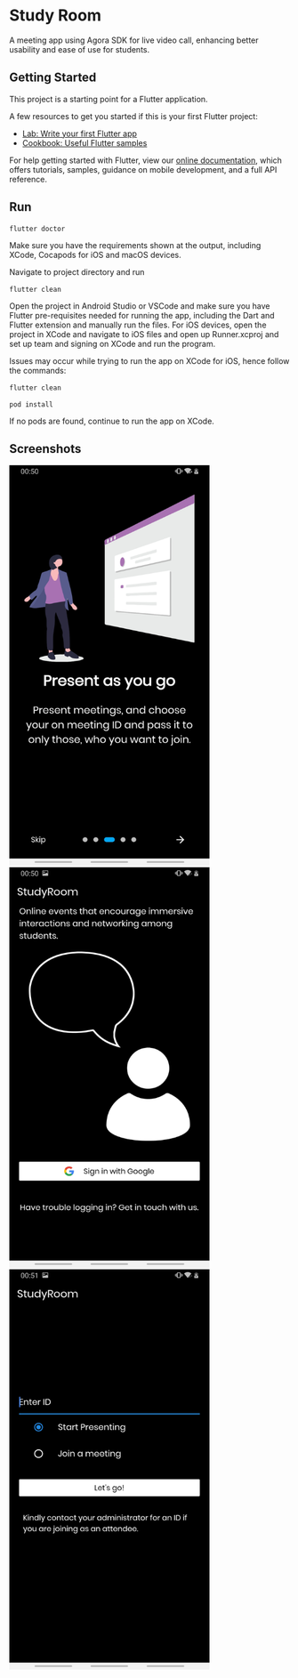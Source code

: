 # Study Room

A meeting app using Agora SDK for live video call, enhancing better usability and ease of use for students.

## Getting Started

This project is a starting point for a Flutter application.

A few resources to get you started if this is your first Flutter project:

- [Lab: Write your first Flutter app](https://flutter.dev/docs/get-started/codelab)
- [Cookbook: Useful Flutter samples](https://flutter.dev/docs/cookbook)

For help getting started with Flutter, view our
[online documentation](https://flutter.dev/docs), which offers tutorials,
samples, guidance on mobile development, and a full API reference.

## Run

```
flutter doctor
```
Make sure you have the requirements shown at the output, including XCode, Cocapods for iOS and macOS devices.

Navigate to project directory and run 
```
flutter clean
```
Open the project in Android Studio or VSCode and make sure you have Flutter pre-requisites needed for running the app, including the Dart and Flutter extension and manually run the files. For iOS devices, open the project in XCode and navigate to iOS files and open up Runner.xcproj and set up team and signing on XCode and run the program. 

Issues may occur while trying to run the app on XCode for iOS, hence follow the commands:

```
flutter clean
```
```
pod install
```
If no pods are found, continue to run the app on XCode.

## Screenshots
<img src= "images/screenshots/one.jpg" width="360" height="720" >   <img src= "images/screenshots/two.jpg" width="360" height="720" >  <img src= "images/screenshots/three.jpg" width="360" height="720" > 